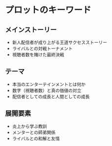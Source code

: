 # プロットのキーワード

## メインストーリー
- 新人配信者が成り上がる王道サクセスストーリー
- ライバルとの対戦トーナメント
- 視聴者数を賭けた最終決戦

## テーマ
- 本当のエンターテインメントとは何か
- 数字（視聴者数）と真の価値の対立
- 配信者としての成長と人間としての成長

## 展開要素
- 炎上から学ぶ教訓
- メンターとの師弟関係
- ライバルとの和解と友情